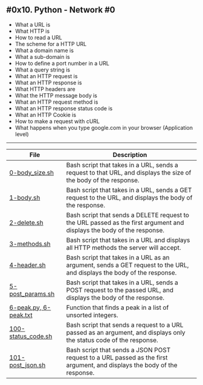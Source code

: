 #0x10. Python - Network #0
---
- What a URL is
- What HTTP is
- How to read a URL
- The scheme for a HTTP URL
- What a domain name is
- What a sub-domain is
- How to define a port number in a URL
- What a query string is
- What an HTTP request is
- What an HTTP response is
- What HTTP headers are
- What the HTTP message body is
- What an HTTP request method is
- What an HTTP response status code is
- What an HTTP Cookie is
- How to make a request with cURL
- What happens when you type google.com in your browser (Application level)
---
| File | Description |
| --- | --- |
| [0-body_size.sh]() | Bash script that takes in a URL, sends a request to that URL, and displays the size of the body of the response. |
| [1-body.sh]() | Bash script that takes in a URL, sends a GET request to the URL, and displays the body of the response. |
| [2-delete.sh]() | Bash script that sends a DELETE request to the URL passed as the first argument and displays the body of the response. |
| [3-methods.sh]() | Bash script that takes in a URL and displays all HTTP methods the server will accept. |
| [4-header.sh]() | Bash script that takes in a URL as an argument, sends a GET request to the URL, and displays the body of the response. |
| [5-post_params.sh]() | Bash script that takes in a URL, sends a POST request to the passed URL, and displays the body of the response. |
| [6-peak.py, 6-peak.txt]() | Function that finds a peak in a list of unsorted integers. |
| [100-status_code.sh]() | Bash script that sends a request to a URL passed as an argument, and displays only the status code of the response.|
| [101-post_json.sh]() | Bash script that sends a JSON POST request to a URL passed as the first argument, and displays the body of the response. |
